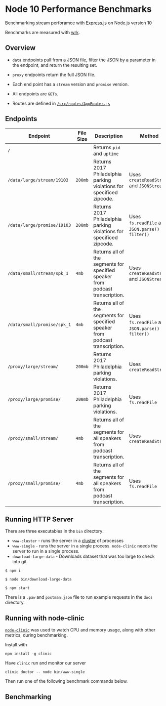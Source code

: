 # Node 10 Performance Benchmarks

Benchmarking stream perforamce with [Express.js](https://github.com/expressjs/express) on Node.js version 10

Benchmarks are measured with [wrk](https://github.com/wg/wrk).

## Overview

- `data` endpoints pull from a JSON file, filter the JSON by a parameter in the endpoint, and return the resulting set.

- `proxy` endpoints return the full JSON file.

- Each end point has a `stream` version and `promise` version.

- All endpoints are `GET`s.

- Routes are defined in [`/src/routes/AppRouter.js`](https://github.com/MattMorgis/node-10-express-performance/blob/master/src/routes/AppRouter.js)

## Endpoints

| Endpoint                    | File Size | Description                                                                   | Method                                               |
| --------------------------- | --------- | ----------------------------------------------------------------------------- | ---------------------------------------------------- |
| `/`                         |           | Returns `pid` and `uptime`                                                    |
| `/data/large/stream/19103`  | `200mb`   | Returns 2017 Philadelphia parking violations for specificed zipcode.          | Uses `createReadStream` and `JSONStream`             |
| `/data/large/promise/19103` | `200mb`   | Returns 2017 Philadelphia parking violations for specificed zipcode.          | Uses `fs.readFile` and `JSON.parse()` and `filter()` |
| `/data/small/stream/spk_1`  | `4mb`     | Returns all of the segments for specified speaker from podcast transcription. | Uses `createReadStream` and `JSONStream`             |
| `/data/small/promise/spk_1` | `4mb`     | Returns all of the segments for specified speaker from podcast transcription. | Uses `fs.readFile` and `JSON.parse()` and `filter()` |
| `/proxy/large/stream/`      | `200mb`   | Returns 2017 Philadelphia parking violations.                                 | Uses `createReadStream`                              |
| `/proxy/large/promise/`     | `200mb`   | Returns 2017 Philadelphia parking violations.                                 | Uses `fs.readFile`                                   |
| `/proxy/small/stream/`      | `4mb`     | Returns all of the segments for all speakers from podcast transcription.      | Uses `createReadStream`                              |
| `/proxy/small/promise/`     | `4mb`     | Returns all of the segments for all speakers from podcast transcription.      | Uses `fs.readFile`                                   |

## Running HTTP Server

There are three executables in the `bin` directory:

- `www-cluster` - runs the server in a [cluster](https://nodejs.org/api/cluster.html#cluster_cluster) of processes
- `www-single` - runs the server in a single process. `node-clinic` needs the server to run in a single process.
- `download-large-data` - Downloads dataset that was too large to check into git.

```
$ npm i
```

```
$ node bin/download-large-data
```

```
$ npm start
```

There is a `.paw` and `postman.json` file to run example requests in the `docs` directory.

## Running with node-clinic

[`node-clinic`](https://github.com/nearform/node-clinic) was used to watch CPU and memory usage, along with other metrics, during benchmarking.

Install with

```
npm install -g clinic
```

Have `clinic` run and monitor our server

```
clinic doctor -- node bin/www-single
```

Then run one of the following benchmark commands below.

## Benchmarking
